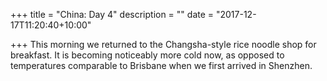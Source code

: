 +++
title = "China: Day 4"
description = ""
date = "2017-12-17T11:20:40+10:00"

+++
This morning we returned to the Changsha-style rice noodle shop for breakfast. It is becoming noticeably more cold now, as opposed to temperatures comparable to Brisbane when we first arrived in Shenzhen.
